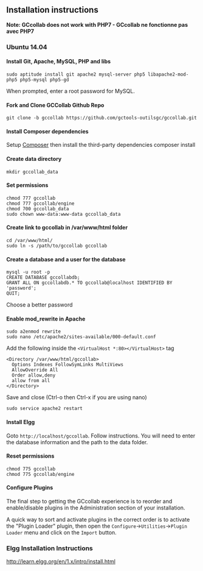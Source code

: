 ## Installation instructions
**Note: GCcollab does not work with PHP7 - GCcollab ne fonctionne pas avec PHP7**

### Ubuntu 14.04
#### Install Git, Apache, MySQL, PHP and libs
    sudo aptitude install git apache2 mysql-server php5 libapache2-mod-php5 php5-mysql php5-gd
When prompted, enter a root password for MySQL.

#### Fork and Clone GCCollab Github Repo
    git clone -b gccollab https://github.com/gctools-outilsgc/gccollab.git

#### Install Composer dependencies
Setup [Composer](https://getcomposer.org/download/) then install the third-party dependencies
    composer install

#### Create data directory
    mkdir gccollab_data

#### Set permissions
    chmod 777 gccollab
    chmod 777 gccollab/engine
    chmod 700 gccollab_data
    sudo chown www-data:www-data gccollab_data

#### Create link to gccollab in /var/www/html folder
    cd /var/www/html/
    sudo ln -s /path/to/gccollab gccollab

#### Create a database and a user for the database
    mysql -u root -p
    CREATE DATABASE gccollabdb;
    GRANT ALL ON gccollabdb.* TO gccollab@localhost IDENTIFIED BY 'password';
    QUIT;
Choose a better password

#### Enable mod_rewrite in Apache
    sudo a2enmod rewrite
    sudo nano /etc/apache2/sites-available/000-default.conf

Add the following inside the ```<VirtualHost *:80></VirtualHost>``` tag
```
<Directory /var/www/html/gccollab>
  Options Indexes FollowSymLinks MultiViews
  AllowOverride All
  Order allow,deny
  allow from all
</Directory>
```

Save and close (Ctrl-o then Ctrl-x if you are using nano)

    sudo service apache2 restart

#### Install Elgg
Goto ```http://localhost/gccollab```.  Follow instructions.  You will need to enter the database information and the path to the data folder.

#### Reset permissions
    chmod 775 gccollab
    chmod 775 gccollab/engine

#### Configure Plugins
The final step to getting the GCcollab experience is to reorder and
enable/disable plugins in the Administration section of your installation.

A quick way to sort and activate plugins in the correct order is to activate
the "Plugin Loader" plugin, then open the
`Configure`->`Utilities`->`Plugin Loader` menu and click on the `Import`
button.

### Elgg Installation Instructions
http://learn.elgg.org/en/1.x/intro/install.html
